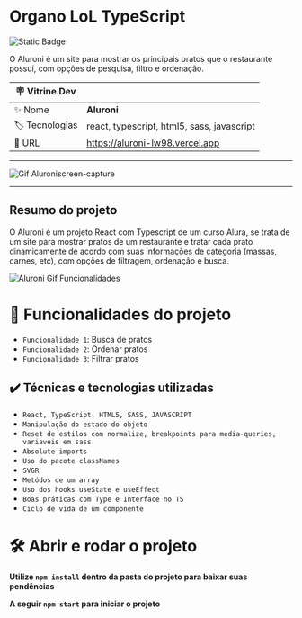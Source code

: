<h1> Organo LoL TypeScript </h1>

![Static Badge](https://img.shields.io/badge/Status-_Finalizado-green?style=for-the-badge)

O Aluroni é um site para mostrar os principais pratos que o restaurante possuí, com opções de pesquisa, filtro e ordenação.

| :placard: Vitrine.Dev |     |
| -------------  | --- |
| :sparkles: Nome        | **Aluroni**
| :label: Tecnologias | react, typescript, html5, sass, javascript
| :rocket: URL         | https://aluroni-lw98.vercel.app

<hr>

![Gif Aluroniscreen-capture](https://github.com/joaoplgaspar/aluroni/assets/130015259/cf704c3c-221d-45b0-8d8f-aabcacac56b6#vitrinedev)

<hr>

## Resumo do projeto

O Aluroni é um projeto React com Typescript de um curso Alura, se trata de um site para mostrar pratos de um restaurante e tratar cada prato dinamicamente de acordo com suas informações de categoria (massas, carnes, etc), com opções de filtragem, ordenação e busca.

![Aluroni Gif Funcionalidades](https://github.com/joaoplgaspar/aluroni/assets/130015259/8302aa3d-79e6-41ca-a55a-4edb9f203fbc)

# :hammer: Funcionalidades do projeto

- `Funcionalidade 1`: Busca de pratos
- `Funcionalidade 2`: Ordenar pratos
- `Funcionalidade 3`: Filtrar pratos

## ✔️ Técnicas e tecnologias utilizadas
- ``React, TypeScript, HTML5, SASS, JAVASCRIPT``
- ``Manipulação do estado do objeto``
- ``Reset de estilos com normalize, breakpoints para media-queries, variaveis em sass``
- ``Absolute imports``
- ``Uso do pacote classNames``
- ``SVGR``
- ``Metódos de um array``
- ``Uso dos hooks useState e useEffect``
- ``Boas práticas com Type e Interface no TS``
- ``Ciclo de vida de um componente``

# 🛠️ Abrir e rodar o projeto

**Utilize `npm install` dentro da pasta do projeto para baixar suas pendências**

**A seguir `npm start` para iniciar o projeto**
